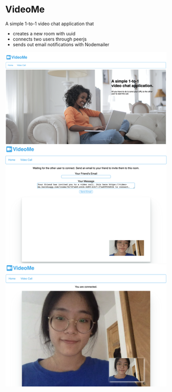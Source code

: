 # VideoMe

A simple 1-to-1 video chat application that

* creates a new room with uuid
* connects two users through peerjs
* sends out email notifications with Nodemailer

![Screenshot](./public/ScreenShot.png)
![Screenshot](./public/ScreenShot1.png)
![Screenshot](./public/ScreenShot2.png)
